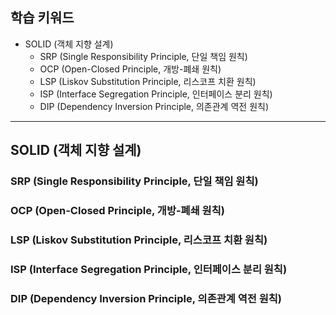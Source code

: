 ## 학습 키워드

- SOLID (객체 지향 설계)
    - SRP (Single Responsibility Principle, 단일 책임 원칙)
    - OCP (Open-Closed Principle, 개방-폐쇄 원칙)
    - LSP (Liskov Substitution Principle, 리스코프 치환 원칙)
    - ISP (Interface Segregation Principle, 인터페이스 분리 원칙)
    - DIP (Dependency Inversion Principle, 의존관계 역전 원칙)


<hr>

## SOLID (객체 지향 설계)
### SRP (Single Responsibility Principle, 단일 책임 원칙)
### OCP (Open-Closed Principle, 개방-폐쇄 원칙)
### LSP (Liskov Substitution Principle, 리스코프 치환 원칙)
### ISP (Interface Segregation Principle, 인터페이스 분리 원칙)
### DIP (Dependency Inversion Principle, 의존관계 역전 원칙)